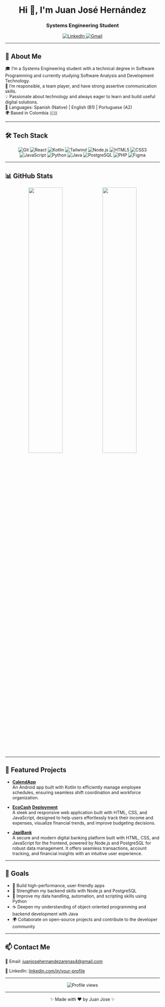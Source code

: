 <h1 align="center">Hi 👋, I'm Juan José Hernández</h1>
<h3 align="center">Systems Engineering Student</h3>


<p align="center">
  <a href="https://www.linkedin.com/in/juanjhernandeza/" target="_blank">
    <img src="https://img.shields.io/badge/LinkedIn-blue?logo=linkedin&style=for-the-badge" alt="LinkedIn">
  </a>
  <a href="mailto:juanjosehernandezarenas4@gmail.com">
    <img src="https://img.shields.io/badge/Gmail-red?logo=gmail&style=for-the-badge" alt="Gmail">
  </a>
  <!--
  <a href="https://your-portfolio.com" target="_blank">
    <img src="https://img.shields.io/badge/Portfolio-000000?logo=vercel&style=for-the-badge" alt="Portfolio">
  </a>-->
</p>

---

## 🚀 About Me

🎓 I’m a Systems Engineering student with a technical degree in Software Programming and currently studying Software Analysis and Development Technology.  
🤝 I’m responsible, a team player, and have strong assertive communication skills.  
💡 Passionate about technology and always eager to learn and build useful digital solutions.  
🧠 Languages: Spanish (Native) | English (B1) | Portuguese (A2)  
🌍 Based in Colombia 🇨🇴

---

## 🛠️ Tech Stack

<div align="center">
  
![Git](https://img.shields.io/badge/-Git-F05032?logo=git&logoColor=white&style=for-the-badge)
![React](https://img.shields.io/badge/-React-61DAFB?logo=react&logoColor=white&style=for-the-badge)
![Kotlin](https://img.shields.io/badge/-Kotlin-0095D5?logo=kotlin&logoColor=white&style=for-the-badge)
![Tailwind](https://img.shields.io/badge/-Tailwind-38B2AC?logo=tailwind-css&logoColor=white&style=for-the-badge)
![Node.js](https://img.shields.io/badge/-Node.js-339933?logo=node.js&logoColor=white&style=for-the-badge)
![HTML5](https://img.shields.io/badge/-HTML5-E34F26?logo=html5&logoColor=white&style=for-the-badge)
![CSS3](https://img.shields.io/badge/-CSS3-1572B6?logo=css3&logoColor=white&style=for-the-badge)
![JavaScript](https://img.shields.io/badge/-JavaScript-F7DF1E?logo=javascript&logoColor=black&style=for-the-badge)
![Python](https://img.shields.io/badge/-Python-3776AB?logo=python&logoColor=white&style=for-the-badge)
![Java](https://img.shields.io/badge/-Java-007396?logo=java&logoColor=white&style=for-the-badge)
![PostgreSQL](https://img.shields.io/badge/-PostgreSQL-4169E1?logo=postgresql&logoColor=white&style=for-the-badge)
![PHP](https://img.shields.io/badge/-PHP-777BB4?logo=php&logoColor=white&style=for-the-badge)
![Figma](https://img.shields.io/badge/-Figma-F24E1E?logo=figma&logoColor=white&style=for-the-badge)

</div>

---

## 📊 GitHub Stats

<p align="center">
  <img width="47%" src="https://github-readme-stats.vercel.app/api?username=juanjoher&show_icons=true&theme=radical" />
  <img width="47%" src="https://github-readme-stats.vercel.app/api/top-langs/?username=juanjoher&layout=compact&theme=radical" />
</p>

---

## 📂 Featured Projects

- **[CalendApp](https://github.com/juanjoher/ProyectoMoviles)**  
 An Android app built with Kotlin to efficiently manage employee schedules, ensuring seamless shift coordination and workforce organization.

- **[EcoCash](https://github.com/juanjoher/EcoCash)**
  **[Deployment](https://eco-cash-eight.vercel.app/#)**  
  A sleek and responsive web application built with HTML, CSS, and JavaScript, designed to help users effortlessly track their income and expenses, visualize financial trends, and improve budgeting decisions.

- **[JapiBank](https://github.com/juanjoher/JAPIBANK/)**  
 A secure and modern digital banking platform built with HTML, CSS, and JavaScript for the frontend, powered by Node.js and PostgreSQL for robust data management. It offers seamless transactions, account tracking, and financial insights with an intuitive user experience.

---

## 🎯 Goals

- 📱 Build high-performance, user-friendly apps  
- 🧠 Strengthen my backend skills with Node.js and PostgreSQL  
- 🐍 Improve my data handling, automation, and scripting skills using Python  
- ☕ Deepen my understanding of object-oriented programming and backend development with Java  
- 🌍 Collaborate on open-source projects and contribute to the developer community  


---

## 📫 Contact Me

📩 Email: juanjosehernandezarenas4@gmail.com  
<!--
🌐 Portfolio: [your-portfolio.com](https://your-portfolio.com)
-->
📱 LinkedIn: [linkedin.com/in/your-profile](https://www.linkedin.com/in/juanjhernandeza/)

---

<p align="center">
  <img src="https://komarev.com/ghpvc/?username=juanjoher&label=Profile%20views&color=blueviolet&style=flat" alt="Profile views" />
</p>

---

<p align="center">✨ Made with ❤️ by Juan Jose ✨</p>
